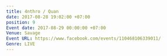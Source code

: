 ```yaml
---
title: 4nthro / Quan
date: 2017-08-28 19:02:00 +07:00
position: 9
Event date: 2017-08-29 00:00:00 +07:00
Venue: Savage
Event URL: https://www.facebook.com/events/110468106339011/
Genre: LIVE
---
```


